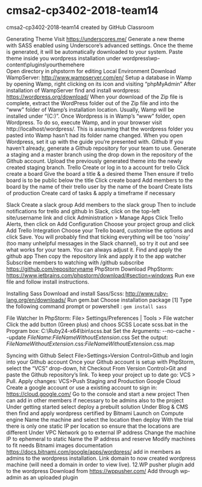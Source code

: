 # cmsa2-cp3402-2018-team14
cmsa2-cp3402-2018-team14 created by GitHub Classroom

Generating Theme
Visit https://underscores.me/ 
Generate a new theme with SASS enabled using Underscore’s advanced settings.
Once the theme is generated, it will be automatically downloaded to your system.
Paste theme inside you wordpress installation under wordpress\wp-content\plugins\yourthemehere\
Open directory in phpstorm for editing 
Local Environment
Download WampServer: http://www.wampserver.com/en/ 
Setup a database in Wamp by opening Wamp, right clicking on its icon and visiting “phpMyAdmin”
After installation of WampServer find and install wordpress: https://wordpress.org/download/ 
When your download of the Zip file is complete, extract the WordPress folder out of the Zip file and into the “www” folder of Wamp’s installation location. Usually, Wamp will be installed under “(C:)”.
Once Wordpress is in Wamp’s “www” folder, open Wordpress. To do so, execute Wamp, and in your browser visit http://localhost/wordpress/. This is assuming that the wordpress folder you pasted into Wamp hasn’t had its folder name changed.
When you open Wordpress, set it up with the guide you’re presented with.
Github
If you haven’t already, generate a Github repository for your team to use.
Generate a staging and a master branch using the drop down in the repository of the Github account.
Upload the previously generated theme into the newly created staging branch.
Trello
Create or log in to a account for trello
Click create a board
Give the board a title & a desired theme
Then ensure if trello board is to be public below the title
Click create board
Add members to the board by the name of their trello user by the name of the board
Create lists of production
Create card of tasks & apply a timeframe if necessary




Slack
Create a slack group
Add members to the slack group
Then to include notifications for trello and github
In Slack, click on the top-left site/username link and click Administration > Manage Apps
Click Trello Alerts, then click on Add Configuration
Choose your project group and click Add Trello Integration
Choose your Trello board, customise the options and click Save. You will probably find that ticking everything will be too 'noisy' (too many unhelpful messages in the Slack channel), so try it out and see what works for your team. You can always adjust it.
Find and apply the github app
Then copy the repository link and apply it to the app watcher
Subscribe members to watching with /github subscribe https://github.com/repositoryname
PhpStorm
Download PhpStorm: https://www.jetbrains.com/phpstorm/download/#section=windows 
Run exe file and follow install instructions.

Installing Sass
Download and install Sass/Scss: http://www.ruby-lang.org/en/downloads/ 
Run gem.bat 
Choose installation package [1]
Type the following command prompt or powershell : <code>gem install sass</code>

File Watcher
In PhpStorm: File> Settings/Preferences | Tools > File watcher
Click the add button (Green plus) and choos SCSS
Locate scss.bat in the Program box: C:\Ruby24-x64\bin\scss.bat
Set the Arguments: --no-cache --update $FileName$:$FileNameWithoutExtension$.css
Set the output: $FileNameWithoutExtension$.css:$FileNameWithoutExtension$.css.map

Syncing with Github
Select File>Settings>Version Control>Github and login into your Github account
Once your Github account is setup with PhpStorm, select the “VCS” drop-down, hit Checkout From Version Control>Git and paste the Github repository’s link.
To keep your project up to date go: VCS > Pull.
Apply changes: VCS>Push
Staging and Production
Google Cloud
Create a google account or use a existing account to sign in: https://cloud.google.com/ 
Go to the console and start a new project
Then can add in other members if necessary to be admins also to the project
Under getting started select deploy a prebuilt solution
Under Blog & CMS then find and apply wordpress certified by Bitnami
Launch on Compute engine
Name the machine and select the location then deploy 
With the trial there is only one static IP per location so ensure that the locations are different
Under VPC Network go to external IP address
Change the machine IP to ephemeral to static
Name the IP address and reserve
Modify machines to fit needs
Bitnami images documentation https://docs.bitnami.com/google/apps/wordpress/ add in members as admins to the wordpress installation. Link domain to now created wordpress machine (will need a domain in order to view live). 
      12.WP pusher plugin add to the wordpress
Download from https://wppusher.com/ Add through wp-admin as an uploaded plugin

